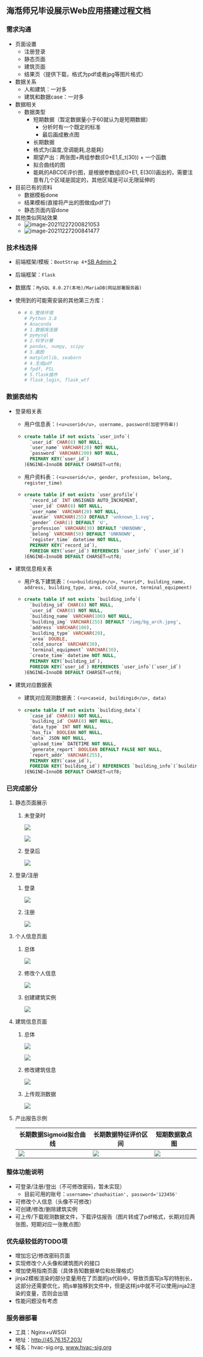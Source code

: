 ## 海湉师兄毕设展示Web应用搭建过程文档

### 需求沟通

- 页面设置
  - 注册登录
  - 静态页面
  - 建筑页面
  - 结果页（提供下载，格式为pdf或者jpg等图片格式）
- 数据关系
  - 人和建筑：一对多
  - 建筑和数据case：一对多
- 数据相关
  - 数据类型
    - 短期数据（暂定数据量小于60就认为是短期数据）
      - 分析时有一个既定的标准
      - 最后画成散点图
    - 长期数据
    - 格式为(温度,空调能耗,总能耗)
    - 期望产出：两张图+两组参数(E0+E1,E_t(30)) + 一个函数
    - 拟合曲线的图
    - 能耗的ABCDE评价图，是根据参数组(E0+E1, E(30))画出的，需要注意有几个区域是固定的，其他区域是可以无限延伸的
- 目前已有的资料
  - 数据模板done
  - 结果模板(直接将产出的图做成pdf了)
  - 静态页面内容done
- 其他类似网站效果
  - ![image-20211227200821053](./media/image-20211227200821053.png)
  - ![image-20211227200841477](./media/image-20211227200841477.png)

### 技术栈选择

- 前端框架/模板：```BootStrap 4```+[SB Admin 2](https://startbootstrap.com/)

- 后端框架：```Flask```

- 数据库：```MySQL 8.0.27(本地)/MariaDB(网站部署服务器)```

- 使用到的可能需安装的其他第三方库：

  - ``` python
    # 0.整体环境
    # Python 3.8
    # Anaconda
    # 1.数据库连接
    # pymysql
    # 2.科学计算
    # pandas, numpy, scipy
    # 3.画图
    # matplotlib, seaborn
    # 4.生成pdf
    # fpdf, PIL
    # 5.flask插件
    # flask_login, flask_wtf
    ```


### 数据表结构

- 登录相关表

  - 用户信息表：```(<u>userid</u>, username, password(加密字符串))```

  - ``` sql
    create table if not exists `user_info`(
      `user_id` CHAR(8) NOT NULL,
      `user_name` VARCHAR(20) NOT NULL,
      `password` VARCHAR(200) NOT NULL,
      PRIMARY KEY(`user_id`)
    )ENGINE=InnoDB DEFAULT CHARSET=utf8;
    ```

  - 用户资料表：```(<u>userid</u>, gender, profession, belong, register_time)```

  - ``` sql
    create table if not exists `user_profile`(
      `record_id` INT UNSIGNED AUTO_INCREMENT,
      `user_id` CHAR(8) NOT NULL,
      `user_name` VARCHAR(20) NOT NULL,
      `avatar` VARCHAR(255) DEFAULT 'unknown_1.svg',
      `gender` CHAR(1) DEFAULT 'U',
      `profession` VARCHAR(30) DEFAULT 'UNKNOWN',
      `belong` VARCHAR(50) DEFAULT 'UNKNOWN',
      `register_time` datetime NOT NULL,
      PRIMARY KEY(`record_id`),
      FOREIGN KEY(`user_id`) REFERENCES `user_info` (`user_id`)
    )ENGINE=InnoDB DEFAULT CHARSET=utf8;
    ```
  
- 建筑信息相关表

  - 用户名下建筑表：```(<u>buildingid</u>, *userid*, building_name, address, building_type, area, cold_source, terminal_equipment)```

  - ```sql
    create table if not exists `building_info`(
      `building_id` CHAR(8) NOT NULL,
      `user_id` CHAR(8) NOT NULL,
      `building_name` VARCHAR(100) NOT NULL,
      `building_img` VARCHAR(255) DEFAULT '/img/bg_arch.jpeg',
      `address` VARCHAR(100),
      `building_type` VARCHAR(20),
      `area` DOUBLE,
      `cold_source` VARCHAR(30),
      `terminal_equipment` VARCHAR(30),
      `create_time` datetime NOT NULL,
      PRIMARY KEY(`building_id`),
      FOREIGN KEY(`user_id`) REFERENCES `user_info`(`user_id`)
    )ENGINE=InnoDB DEFAULT CHARSET=utf8;
    ```

- 建筑对应数据表

  - 建筑对应观测数据表：```(<u>caseid, buildingid</u>, data)```

  - ```sql
    create table if not exists `building_data`(
      `case_id` CHAR(8) NOT NULL,
      `building_id` CHAR(8) NOT NULL,
      `data_type` INT NOT NULL,
      `has_fix` BOOLEAN NOT NULL,
      `data` JSON NOT NULL,
      `upload_time` DATETIME NOT NULL,
      `generate_report` BOOLEAN DEFAULT FALSE NOT NULL,
      `report_addr` VARCHAR(255),
      PRIMARY KEY(`case_id`),
      FOREIGN KEY(`building_id`) REFERENCES `building_info`(`building_id`)
    )ENGINE=InnoDB DEFAULT CHARSET=utf8;
    ```

### 已完成部分

1. 静态页面展示

   1. 未登录时

      ![](media/未登录时主页.png)

      ![](media/未登录时主页2.png)

   2. 登录后

      ![](media/登录后主页.png)

2. 登录/注册

   1. 登录

      ![](media/登录页面.png)

   2. 注册

      ![](media/注册页面.png)

3. 个人信息页面

   1. 总体

      ![](media/个人信息页面.png)

   2. 修改个人信息

      ![](media/修改个人信息.png)

   3. 创建建筑实例

      ![](media/新建建筑实例.png)

4. 建筑信息页面

   1. 总体

      ![](media/建筑信息页面.png)

      ![](media/建筑信息页面2.png)

   2. 修改建筑信息

      ![](media/修改建筑信息.png)

   3. 上传观测数据

      ![](media/上传观测数据.png)

5. 产出报告示例

   | 长期数据Sigmoid拟合曲线            | 长期数据特征评价区间            | 短期数据散点图                |
   | ---------------------------------- | ------------------------------- | ----------------------------- |
   | ![](media/长期数据Sigmoid拟合.png) | ![](media/长期数据评价区间.png) | ![](media/短期数据散点图.png) |

### 整体功能说明

- 可登录/注册/登出（不可修改密码，暂未实现）
  - 目前可用的账号：```username='zhaohaitian', password='123456'```
- 可修改个人信息（头像不可修改）
- 可创建/修改/删除建筑实例
- 可上传/下载观测数据文件，下载评估报告（图片转成了pdf格式，长期对应两张图，短期对应一张散点图）

### 优先级较低的TODO项

- 增加忘记/修改密码页面
- 实现修改个人头像和建筑图片的接口
- 增加使用指南页面（具体告知数据单位和处理格式）
- jinja2模板渲染的部分变量用在了页面的js代码中，导致页面写js写的特别长，这部分还需要优化，把js单独移到文件中，但是这样js中就不可以使用jinja2渲染的变量，否则会出错
- 性能问题没有考虑

### 服务器部署
- 工具：Nginx+uWSGI
- 地址：http://45.76.157.203/
- 域名：hvac-sig.org, www.hvac-sig.org